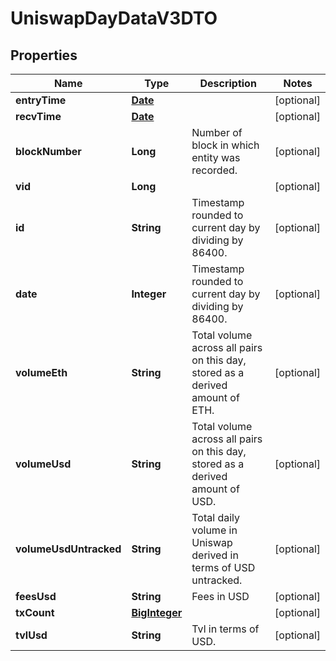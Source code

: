 

# UniswapDayDataV3DTO

## Properties

Name | Type | Description | Notes
------------ | ------------- | ------------- | -------------
**entryTime** | [**Date**](Date.md) |  |  [optional]
**recvTime** | [**Date**](Date.md) |  |  [optional]
**blockNumber** | **Long** | Number of block in which entity was recorded. |  [optional]
**vid** | **Long** |  |  [optional]
**id** | **String** | Timestamp rounded to current day by dividing by 86400. |  [optional]
**date** | **Integer** | Timestamp rounded to current day by dividing by 86400. |  [optional]
**volumeEth** | **String** | Total volume across all pairs on this day, stored as a derived amount of ETH. |  [optional]
**volumeUsd** | **String** | Total volume across all pairs on this day, stored as a derived amount of USD. |  [optional]
**volumeUsdUntracked** | **String** | Total daily volume in Uniswap derived in terms of USD untracked. |  [optional]
**feesUsd** | **String** | Fees in USD |  [optional]
**txCount** | [**BigInteger**](BigInteger.md) |  |  [optional]
**tvlUsd** | **String** | Tvl in terms of USD. |  [optional]




